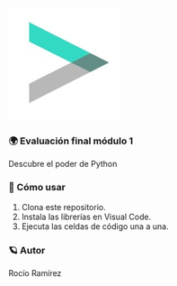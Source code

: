 ![](https://raw.githubusercontent.com/Roxy-5/Evaluacion1-Adalab/main/image.jpg)

### 🌍 Evaluación final módulo 1

Descubre el poder de Python

### 🚀 Cómo usar

1. Clona este repositorio.
2. Instala las librerías en Visual Code.
3. Ejecuta las celdas de código una a una.

### 🪐 Autor

Rocío Ramírez


